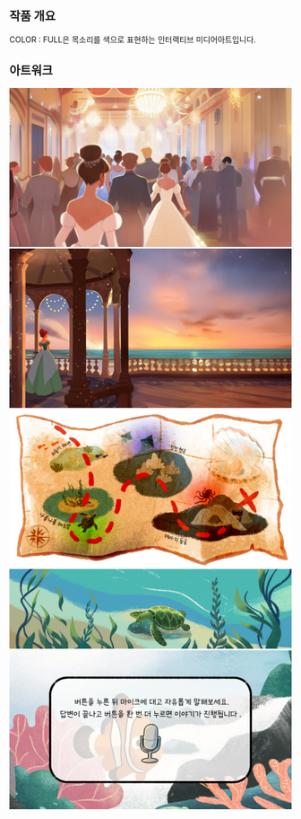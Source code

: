 <!-- Using HTML to center the abstract -->
<div class="columns is-centered has-text-centered">
  <div class="column is-four-fifths">
    <h2>작품 개요</h2>
    <div class="content has-text-justified">
      COLOR : FULL은 목소리를 색으로 표현하는 인터랙티브 미디어아트입니다.
    </div>
  </div>
</div>



## 아트워크 
<div class="image-row">
  <img src="images/Opening2.jpg" alt="Opening2">
  <img src="images/Opening4.jpg" alt="Opening4">
  <img src="images/map.png" alt="map">
  <img src="images/turtle talk1.gif" alt="turtle talk1">
  <img src="images/test.png" alt="test">
</div>



</code></pre>

